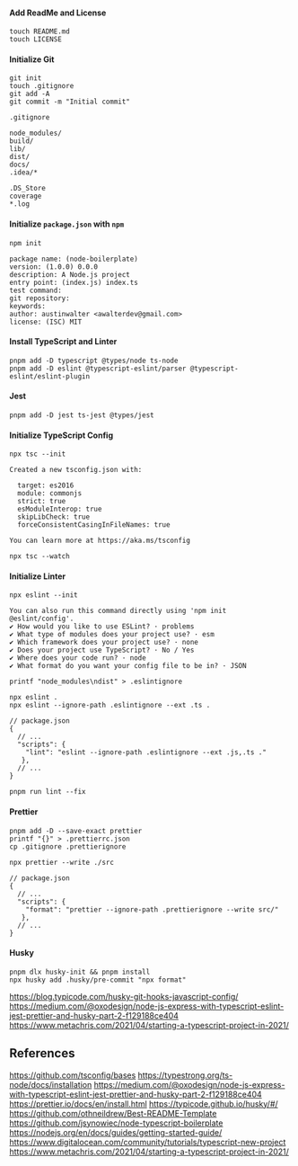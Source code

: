 
#### Add ReadMe and License
```
touch README.md
touch LICENSE
```

#### Initialize Git
```
git init
touch .gitignore
git add -A
git commit -m "Initial commit"
```

`.gitignore`
```
node_modules/
build/
lib/
dist/
docs/
.idea/*

.DS_Store
coverage
*.log
```

#### Initialize `package.json` with `npm`
```
npm init
```

```
package name: (node-boilerplate) 
version: (1.0.0) 0.0.0
description: A Node.js project
entry point: (index.js) index.ts
test command: 
git repository: 
keywords: 
author: austinwalter <awalterdev@gmail.com>
license: (ISC) MIT
```

#### Install TypeScript and Linter
```
pnpm add -D typescript @types/node ts-node
pnpm add -D eslint @typescript-eslint/parser @typescript-eslint/eslint-plugin
```

#### Jest
```
pnpm add -D jest ts-jest @types/jest
```

#### Initialize TypeScript Config
```
npx tsc --init
```

```
Created a new tsconfig.json with:

  target: es2016
  module: commonjs
  strict: true
  esModuleInterop: true
  skipLibCheck: true
  forceConsistentCasingInFileNames: true

You can learn more at https://aka.ms/tsconfig
```

```
npx tsc --watch
```

#### Initialize Linter
```
npx eslint --init
```

```
You can also run this command directly using 'npm init @eslint/config'.
✔ How would you like to use ESLint? · problems
✔ What type of modules does your project use? · esm
✔ Which framework does your project use? · none
✔ Does your project use TypeScript? · No / Yes
✔ Where does your code run? · node
✔ What format do you want your config file to be in? · JSON
```

```
printf "node_modules\ndist" > .eslintignore
```

```
npx eslint .
npx eslint --ignore-path .eslintignore --ext .ts .
```

```
// package.json
{
  // ...
  "scripts": {
    "lint": "eslint --ignore-path .eslintignore --ext .js,.ts ."
   },
  // ...
}
```

```
pnpm run lint --fix
```

#### Prettier
```
pnpm add -D --save-exact prettier
printf "{}" > .prettierrc.json
cp .gitignore .prettierignore
```

```
npx prettier --write ./src
```

```
// package.json
{
  // ...
  "scripts": {
    "format": "prettier --ignore-path .prettierignore --write src/"
   },
  // ...
}
```
#### Husky
```
pnpm dlx husky-init && pnpm install
npx husky add .husky/pre-commit "npx format"
```

https://blog.typicode.com/husky-git-hooks-javascript-config/
https://medium.com/@oxodesign/node-js-express-with-typescript-eslint-jest-prettier-and-husky-part-2-f129188ce404
https://www.metachris.com/2021/04/starting-a-typescript-project-in-2021/

## References
https://github.com/tsconfig/bases
https://typestrong.org/ts-node/docs/installation
https://medium.com/@oxodesign/node-js-express-with-typescript-eslint-jest-prettier-and-husky-part-2-f129188ce404
https://prettier.io/docs/en/install.html
https://typicode.github.io/husky/#/
https://github.com/othneildrew/Best-README-Template
https://github.com/jsynowiec/node-typescript-boilerplate
https://nodejs.org/en/docs/guides/getting-started-guide/
https://www.digitalocean.com/community/tutorials/typescript-new-project
https://www.metachris.com/2021/04/starting-a-typescript-project-in-2021/
